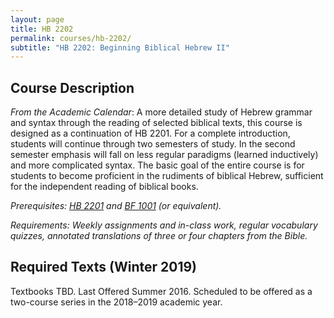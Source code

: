 ```yaml
---
layout: page
title: HB 2202
permalink: courses/hb-2202/
subtitle: "HB 2202: Beginning Biblical Hebrew II"
---
```


## Course Description

*From the Academic Calendar*: A more detailed study of Hebrew grammar
and syntax through the reading of selected biblical texts, this course
is designed as a continuation of HB 2201. For a complete introduction,
students will continue through two semesters of study. In the second
semester emphasis will fall on less regular paradigms (learned
inductively) and more complicated syntax. The basic goal of the entire
course is for students to become proficient in the rudiments of biblical
Hebrew, sufficient for the independent reading of biblical books.

*Prerequisites: [HB 2201](../hb-2201/) and [BF 1001](../bf-1001/) (or equivalent).*

*Requirements: Weekly assignments and in-class work, regular vocabulary
quizzes, annotated translations of three or four chapters from the
Bible.*


## Required Texts (Winter 2019)

Textbooks TBD. Last Offered Summer 2016. Scheduled to be offered as a
two-course series in the 2018–2019 academic year.
